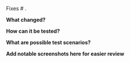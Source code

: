 Fixes # .

**What changed?**



**How can it be tested?**



**What are possible test scenarios?**



**Add notable screenshots here for easier review**


